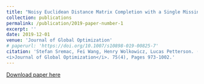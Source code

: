 ```yaml
---
title: "Noisy Euclidean Distance Matrix Completion with a Single Missing Node"
collection: publications
permalink: /publication/2019-paper-number-1
excerpt: ''
date: 2019-12-01
venue: 'Journal of Global Optimization'
# paperurl: 'https://doi.org/10.1007/s10898-019-00825-7'
citation: 'Stefan Sremac, Fei Wang, Henry Wolkowicz, Lucas Petterson. (2019). &quot; Noisy Euclidean Distance Matrix Completion with a Single Missing Node.&quot; 
<i>Journal of Global Optimization</i>. 75(4), Pages 973-1002.'
---
```


[Download paper here](https://link.springer.com/content/pdf/10.1007/s10898-019-00825-7.pdf)
